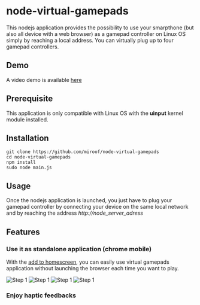 # node-virtual-gamepads

This nodejs application provides the possibility to use your smarpthone (but also all device with a web browser) as a gamepad controller on Linux OS simply by reaching a local address.
You can virtually plug up to four gamepad controllers.

Demo
----
A video demo is available [here](https://www.youtube.com/watch?v=OWgWugNsF7w)

Prerequisite
------------
This application is only compatible with Linux OS with the **uinput** kernel module installed.

Installation
------------
    git clone https://github.com/miroof/node-virtual-gamepads
    cd node-virtual-gamepads
    npm install
    sudo node main.js

Usage
-----
Once the nodejs application is launched, you just have to plug your gamepad controller by connecting your device on the same local network and by reaching the address *http://node_server_adress*

Features
--------

### Use it as standalone application (chrome mobile)
With the [add to homescreen](https://developer.chrome.com/multidevice/android/installtohomescreen),
you can easily use virtual gamepads application without launching the browser each time you want to play.

![Step 1](https://github.com/miroof/node-virtual-gamepads/blob/resources/screenshots/standalone_step1.png?raw=true)
![Step 1](https://github.com/miroof/node-virtual-gamepads/blob/resources/screenshots/standalone_step2.png?raw=true)
![Step 1](https://github.com/miroof/node-virtual-gamepads/blob/resources/screenshots/standalone_step3.png?raw=true)
![Step 1](https://github.com/miroof/node-virtual-gamepads/blob/resources/screenshots/standalone_step4.png?raw=true)

### Enjoy haptic feedbacks
